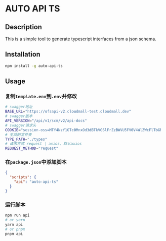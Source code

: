 # AUTO API TS

## Description

This is a simple tool to generate typescript interfaces from a json schema.

## Installation

```bash
npm install -g auto-api-ts
```

## Usage

### 复制`template.env`到`.env`并修改

```bash
# swagger地址
BASE_URL="https://ofsapi-v2.cloudmall-test.cloudmall.dev"
# swagger版本
API_VERSION="/api/v1/scm/v2/api-docs"
# swagger请求头
COOKIE="session-oss=MTY4NzY1OTc0MnxOd3dBTkVGSlFrZzBWVU5FV0V4WlZWcFlTbGhQV1UxR1JETlNVRlZNV2pkTVYwMU9SVlZEUkVvM05sSk5RVWRQUjBRME5WWlFXRUU9fKyBxcYbqZ58PvwXSNShGD0Qehn7KfnbKICjXto64g-n; session-oss=MTY4NzY2MDc3NXxOd3dBTkVGSlFrZzBWVU5FV0V4WlZWcFlTbGhQV1UxR1JETlNVRlZNV2pkTVYwMU9SVlZEUkVvM05sSk5RVWRQUjBRME5WWlFXRUU9fD8QfOnkGXTAPx0Ab8JfYGQcLunVqUmjzCNkomZiQHpq; JSESSIONID=52B9BFD24DF9A25ED5B9D38F1D82D4BE"
# 生成的文件夹
TYPE_PATH="./types"
# 请求方式 request | axios，默认axios
REQUEST_METHOD="request"
```

### 在`package.json`中添加脚本

```json
{
  "scripts": {
    "api": "auto-api-ts"
  }
}
```

### 运行脚本

```bash
npm run api
# or yarn
yarn api
# or pnpm
pnpm api
```
